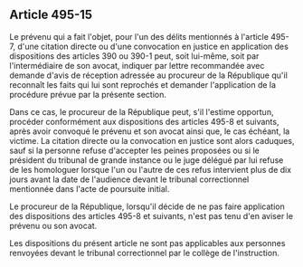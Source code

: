 Article 495-15
----
Le prévenu qui a fait l'objet, pour l'un des délits mentionnés à l'article
495-7, d'une citation directe ou d'une convocation en justice en application des
dispositions des articles 390 ou 390-1 peut, soit lui-même, soit par
l'intermédiaire de son avocat, indiquer par lettre recommandée avec demande
d'avis de réception adressée au procureur de la République qu'il reconnaît les
faits qui lui sont reprochés et demander l'application de la procédure prévue
par la présente section.

Dans ce cas, le procureur de la République peut, s'il l'estime opportun,
procéder conformément aux dispositions des articles 495-8 et suivants, après
avoir convoqué le prévenu et son avocat ainsi que, le cas échéant, la victime.
La citation directe ou la convocation en justice sont alors caduques, sauf si la
personne refuse d'accepter les peines proposées ou si le président du tribunal
de grande instance ou le juge délégué par lui refuse de les homologuer lorsque
l'un ou l'autre de ces refus intervient plus de dix jours avant la date de
l'audience devant le tribunal correctionnel mentionnée dans l'acte de poursuite
initial.

Le procureur de la République, lorsqu'il décide de ne pas faire application des
dispositions des articles 495-8 et suivants, n'est pas tenu d'en aviser le
prévenu ou son avocat.

Les dispositions du présent article ne sont pas applicables aux personnes
renvoyées devant le tribunal correctionnel par le collège de l'instruction.
